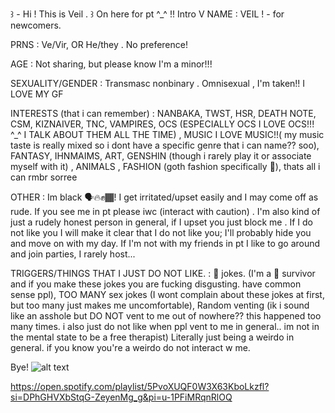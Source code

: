 ꒱ - Hi ! This is Veil . 
꒱ On here for pt ^_^ 
!! Intro V
NAME :    VEIL ! - for newcomers. 

PRNS : Ve/Vir, OR He/they . No preference! 

AGE  : Not sharing, but please know I'm a minor!!!

SEXUALITY/GENDER : Transmasc nonbinary . Omnisexual , I'm taken!! I LOVE MY GF 

INTERESTS (that i can remember) : NANBAKA, TWST, HSR, DEATH NOTE, CSM, KIZNAIVER, TNC, VAMPIRES, OCS (ESPECIALLY OCS I LOVE OCS!!! ^_^ I TALK ABOUT THEM ALL THE TIME) , MUSIC I LOVE MUSIC!!( my music taste is really mixed so i dont have a specific genre that i can name?? soo), FANTASY, IHNMAIMS, ART, GENSHIN (though i rarely play it or associate myself with it) , ANIMALS , FASHION (goth fashion specifically 🤑), thats all i can rmbr sorree 

OTHER : Im black 🗣️🔥✊🏾! I get irritated/upset easily and I may come off as rude. If you see me in pt please iwc (interact with caution) . I'm also kind of just a rudely honest person in general, if I upset you just block me . If I do not like you I will make it clear that I do not like you; I'll probably hide you and move on with my day. If I'm not with my friends in pt I like to go around and join parties, I rarely host... 

TRIGGERS/THINGS THAT I JUST DO NOT LIKE. : 🍇 jokes. (I'm a 🍇 survivor and if you make these jokes you are fucking disgusting. have common sense ppl), TOO MANY sex jokes (I wont complain about these jokes at first, but too many just makes me uncomfortable), Random venting (ik i sound like an asshole but DO NOT vent to me out of nowhere?? this happened too many times. i also just do not like when ppl vent to me in general.. im not in the mental state to be a free therapist) Literally just being a weirdo in general. if you know you're a weirdo do not interact w me.  

Bye! 
![alt text](https://cdn.discordapp.com/attachments/1076994660423172197/1244847228825370685/IMG_7631.jpg?ex=665699d3&is=66554853&hm=21a674a66cf2ffad596855d5376c1234f0b7f515eba74e86ac23b11c23d75c44&)

https://open.spotify.com/playlist/5PvoXUQF0W3X63KboLkzfl?si=DPhGHVXbStqG-ZeyenMg_g&pi=u-1PFiMRqnRlOQ
